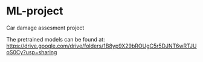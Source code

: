 # ML-project
Car damage assesment project

The pretrained models can be found at:
https://drive.google.com/drive/folders/1B8yp9X29bROUgC5r5DJNT6wRTJUoS0Cy?usp=sharing
